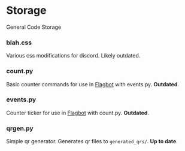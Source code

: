 # Storage
General Code Storage

### blah.css ###
Various css modifications for discord. Likely outdated.

### count.py ###
Basic counter commands for use in [Flagbot](https://github.com/GriffinG1/Flagbot) with events.py. **Outdated**.

### events.py ###
Counter ticker for use in [Flagbot](https://github.com/GriffinG1/Flagbot) with count.py. **Outdated**.

### qrgen.py ###
Simple qr generator. Generates qr files to `generated_qrs/`. **Up to date**.